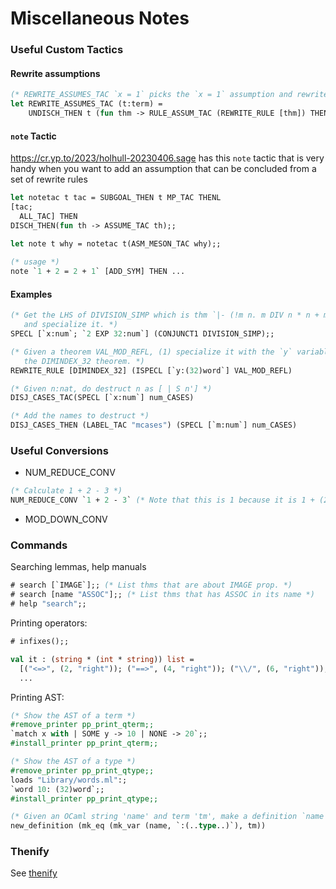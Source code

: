 # Miscellaneous Notes

### Useful Custom Tactics

#### Rewrite assumptions

```ocaml
(* REWRITE_ASSUMES_TAC `x = 1` picks the `x = 1` assumption and rewrites all other assumptions using this rule. *)
let REWRITE_ASSUMES_TAC (t:term) =
    UNDISCH_THEN t (fun thm -> RULE_ASSUM_TAC (REWRITE_RULE [thm]) THEN ASSUME_TAC thm);;
```

#### `note` Tactic

https://cr.yp.to/2023/holhull-20230406.sage has this `note` tactic that is very handy when you want to add an assumption that can be concluded from a set of rewrite rules 
```ocaml
let notetac t tac = SUBGOAL_THEN t MP_TAC THENL
[tac;
  ALL_TAC] THEN
DISCH_THEN(fun th -> ASSUME_TAC th);;

let note t why = notetac t(ASM_MESON_TAC why);;
  
(* usage *)
note `1 + 2 = 2 + 1` [ADD_SYM] THEN ...
```

#### Examples

```ocaml
(* Get the LHS of DIVISION_SIMP which is thm `|- (!m n. m DIV n * n + m MOD n = m) /\ (!m n. n * m DIV n + m MOD n = m)`,
   and specialize it. *)
SPECL [`x:num`; `2 EXP 32:num`] (CONJUNCT1 DIVISION_SIMP);;
```

```ocaml
(* Given a theorem VAL_MOD_REFL, (1) specialize it with the `y` variable, and (2) rewrite the theorem using
   the DIMINDEX_32 theorem. *)
REWRITE_RULE [DIMINDEX_32] (ISPECL [`y:(32)word`] VAL_MOD_REFL)
```

```ocaml
(* Given n:nat, do destruct n as [ | S n'] *)
DISJ_CASES_TAC(SPECL [`x:num`] num_CASES)

(* Add the names to destruct *)
DISJ_CASES_THEN (LABEL_TAC "mcases") (SPECL [`m:num`] num_CASES)
```

### Useful Conversions

- NUM_REDUCE_CONV

```ocaml
(* Calculate 1 + 2 - 3 *)
NUM_REDUCE_CONV `1 + 2 - 3` (* Note that this is 1 because it is 1 + (2 - 3)!! *)
```

- MOD_DOWN_CONV

### Commands

Searching lemmas, help manuals

```ocaml
# search [`IMAGE`];; (* List thms that are about IMAGE prop. *)
# search [name "ASSOC"];; (* List thms that has ASSOC in its name *)
# help "search";;
```

Printing operators:

```ocaml
# infixes();; 

val it : (string * (int * string)) list = 
  [("<=>", (2, "right")); ("==>", (4, "right")); ("\\/", (6, "right")); 
  ...
```

Printing AST:

```ocaml
(* Show the AST of a term *)
#remove_printer pp_print_qterm;;
`match x with | SOME y -> 10 | NONE -> 20`;;
#install_printer pp_print_qterm;;

(* Show the AST of a type *)
#remove_printer pp_print_qtype;;
loads "Library/words.ml":;
`word 10: (32)word`;;
#install_printer pp_print_qtype;;
```

```ocaml
(* Given an OCaml string 'name' and term 'tm', make a definition `name = tm` *)
new_definition (mk_eq (mk_var (name, `:(..type..)`), tm))
```

### Thenify

See [thenify](thenify)

